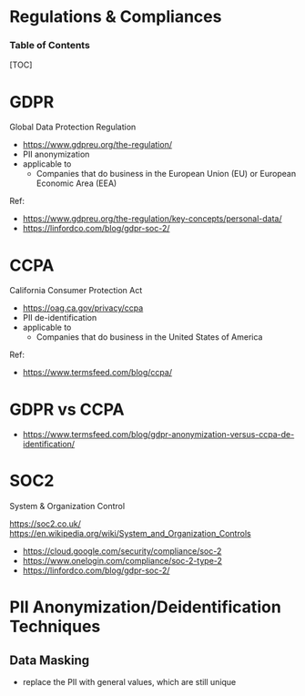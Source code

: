 # Regulations & Compliances

<h3>Table of Contents</h3>

[TOC]

# GDPR

Global Data Protection Regulation

- https://www.gdpreu.org/the-regulation/
- PII anonymization
- applicable to
    - Companies that do business in the European Union (EU) or European Economic Area (EEA) 

Ref:

- https://www.gdpreu.org/the-regulation/key-concepts/personal-data/
- https://linfordco.com/blog/gdpr-soc-2/

# CCPA

California Consumer Protection Act 

- https://oag.ca.gov/privacy/ccpa
- PII de-identification
- applicable to
    - Companies that do business in the United States of America 

Ref:
- https://www.termsfeed.com/blog/ccpa/


# GDPR vs CCPA

- https://www.termsfeed.com/blog/gdpr-anonymization-versus-ccpa-de-identification/

# SOC2

System & Organization Control

https://soc2.co.uk/
https://en.wikipedia.org/wiki/System_and_Organization_Controls


- https://cloud.google.com/security/compliance/soc-2
- https://www.onelogin.com/compliance/soc-2-type-2
- https://linfordco.com/blog/gdpr-soc-2/


# PII Anonymization/Deidentification Techniques

## Data Masking
- replace the PII with general values, which are still unique

## 

